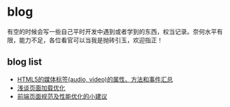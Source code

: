 # blog
有空的时候会写一些自己平时开发中遇到或者学到的东西，权当记录。奈何水平有限，能力不足，各位看官可以当我是抛砖引玉，欢迎指正！
## blog list
* [HTML5的媒体标签(audio, video)的属性、方法和事件汇总](https://github.com/riotkkwok/blog/issues/1)
* [浅谈页面加载优化](https://github.com/riotkkwok/blog/issues/3)
* [前端页面规范及性能优化的小建议](https://github.com/riotkkwok/blog/issues/5)
